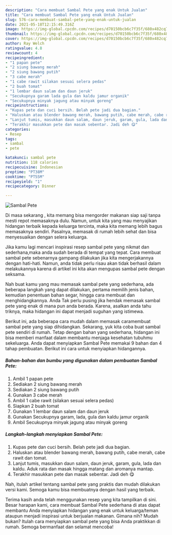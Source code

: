 ```yaml
---
description: "Cara membuat Sambal Pete yang enak Untuk Jualan"
title: "Cara membuat Sambal Pete yang enak Untuk Jualan"
slug: 576-cara-membuat-sambal-pete-yang-enak-untuk-jualan
date: 2021-05-18T12:15:49.316Z
image: https://img-global.cpcdn.com/recipes/d70150bcb6c7f35f/680x482cq70/sambal-pete-foto-resep-utama.jpg
thumbnail: https://img-global.cpcdn.com/recipes/d70150bcb6c7f35f/680x482cq70/sambal-pete-foto-resep-utama.jpg
cover: https://img-global.cpcdn.com/recipes/d70150bcb6c7f35f/680x482cq70/sambal-pete-foto-resep-utama.jpg
author: Ray Welch
ratingvalue: 4.8
reviewcount: 4
recipeingredient:
- "1 papan pete"
- "2 siung bawang merah"
- "2 siung bawang putih"
- "3 cabe merah"
- "1 cabe rawit silakan sesuai selera pedas"
- "2 buah tomat"
- "1 lembar daun salam dan daun jeruk"
- "Secukupnya garam lada gula dan kaldu jamur organik"
- "Secukupnya minyak jagung atau minyak goreng"
recipeinstructions:
- "Kupas pete dan cuci bersih. Belah pete jadi dua bagian."
- "Haluskan atau blender bawang merah, bawang putih, cabe merah, cabe rawit dan tomat."
- "Lanjut tumis, masukkan daun salam, daun jeruk, garam, gula, lada dan kaldu. Aduk rata dan masak hingga matang dan aromanya mantap."
- "Terakhir masukkan pete dan masak sebentar. Jadi deh 😋"
categories:
- Resep
tags:
- sambal
- pete

katakunci: sambal pete 
nutrition: 118 calories
recipecuisine: Indonesian
preptime: "PT38M"
cooktime: "PT55M"
recipeyield: "1"
recipecategory: Dinner

---
```



![Sambal Pete](https://img-global.cpcdn.com/recipes/d70150bcb6c7f35f/680x482cq70/sambal-pete-foto-resep-utama.jpg)

Di masa  sekarang , kita memang bisa mengorder makanan siap saji tanpa mesti repot memasaknya dulu. Namun, untuk kita yang mau menyajikan hidangan terbaik kepada keluarga tercinta, maka kita memang lebih bagus memasaknya sendiri. Pasalnya, memasak di rumah lebih sehat dan bisa menyesuaikan dengan selera keluarga.

Jika kamu lagi mencari inspirasi resep sambal pete yang nikmat dan sederhana,maka anda sudah berada di tempat yang tepat. Cara membuat sambal pete  sebenarnya gampang dilakukan jika kita mengerjakannya dengan hati-hati. Namun, anda tidak perlu risau akan tidak berhasil dalam melakukannya 
karena di artikel ini kita akan mengupas sambal pete dengan seksama.  



Nah buat kamu yang mau memasak sambal pete yang sederhana, ada beberapa langkah yang dapat dilakukan, pertama memilih jenis bahan, kemudian penentuan bahan segar, hingga cara membuat dan menghidangkannya. Anda Tak perlu pusing jika hendak memasak sambal pete yang enak di mana pun anda berada. Karena, asalkan anda  tahu triknya, maka hidangan ini dapat menjadi suguhan yang istimewa.

Berikut ini, ada beberapa cara mudah dalam memasak caramembuat sambal pete yang siap dihidangkan. Sekarang, yuk kita coba buat sambal pete sendiri di rumah. Tetap dengan bahan yang sederhana, hidangan ini bisa memberi manfaat dalam membantu menjaga kesehatan tubuhmu sekeluarga. Anda dapat menyiapkan Sambal Pete memakai 9 bahan dan 4 tahap pembuatan. Berikut ini cara untuk menyiapkan hidangannya.

<!--inarticleads1-->

##### Bahan-bahan dan bumbu yang digunakan dalam pembuatan Sambal Pete:

1. Ambil 1 papan pete
1. Sediakan 2 siung bawang merah
1. Sediakan 2 siung bawang putih
1. Gunakan 3 cabe merah
1. Ambil 1 cabe rawit (silakan sesuai selera pedas)
1. Siapkan 2 buah tomat
1. Gunakan 1 lembar daun salam dan daun jeruk
1. Gunakan Secukupnya garam, lada, gula dan kaldu jamur organik
1. Ambil Secukupnya minyak jagung atau minyak goreng




<!--inarticleads2-->

##### Langkah-langkah menyiapkan Sambal Pete:

1. Kupas pete dan cuci bersih. Belah pete jadi dua bagian.
1. Haluskan atau blender bawang merah, bawang putih, cabe merah, cabe rawit dan tomat.
1. Lanjut tumis, masukkan daun salam, daun jeruk, garam, gula, lada dan kaldu. Aduk rata dan masak hingga matang dan aromanya mantap.
1. Terakhir masukkan pete dan masak sebentar. Jadi deh 😋




Nah, itulah artikel tentang  sambal pete  yang praktis dan mudah dilakukan versi kami. Semoga kamu bisa membuatnya dengan hasil yang terbaik. 

Terima kasih anda telah menggunakan resep yang kita tampilkan di sini. Besar harapan kami, cara membuat  Sambal Pete sederhana di atas dapat membantu Anda menyiapkan hidangan yang enak untuk keluarga/teman ataupun menjadi inspirasi untuk berjualan makanan. Gimana nih? Mudah bukan? Itulah cara menyiapkan sambal pete yang bisa Anda praktikkan di rumah. Semoga bermanfaat dan selamat mencoba!

